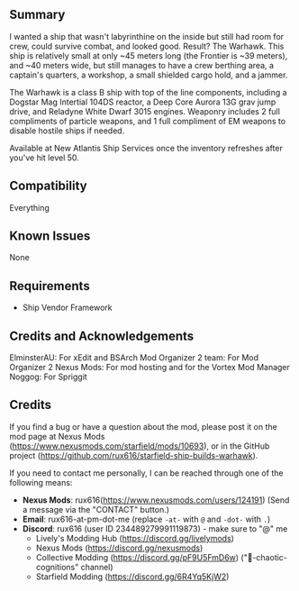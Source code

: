 Summary
-----
I wanted a ship that wasn't labyrinthine on the inside but still had room for crew, could survive combat, and looked good. Result? The Warhawk. This ship is relatively small at only ~45 meters long (the Frontier is ~39 meters), and ~40 meters wide, but still manages to have a crew berthing area, a captain's quarters, a workshop, a small shielded cargo hold, and a jammer.

The Warhawk is a class B ship with top of the line components, including a Dogstar Mag Intertial 104DS reactor, a Deep Core Aurora 13G grav jump drive, and Reladyne White Dwarf 3015 engines. Weaponry includes 2 full compliments of particle weapons, and 1 full compliment of EM weapons to disable hostile ships if needed.

Available at New Atlantis Ship Services once the inventory refreshes after you've hit level 50.

Compatibility
-----
Everything

Known Issues
-----
None

Requirements
-----
- Ship Vendor Framework


Credits and Acknowledgements
-----
ElminsterAU: For xEdit and BSArch
Mod Organizer 2 team: For Mod Organizer 2
Nexus Mods: For mod hosting and for the Vortex Mod Manager
Noggog: For Spriggit


Credits
-----
If you find a bug or have a question about the mod, please post it on the mod page at Nexus Mods (https://www.nexusmods.com/starfield/mods/10693), or in the GitHub project (https://github.com/rux616/starfield-ship-builds-warhawk).

If you need to contact me personally, I can be reached through one of the following means:
- **Nexus Mods**: rux616(https://www.nexusmods.com/users/124191) (Send a message via the "CONTACT" button.)
- **Email**: rux616-at-pm-dot-me (replace `-at-` with `@` and `-dot-` with `.`)
- **Discord**: rux616 (user ID 234489279991119873) - make sure to "@" me
    - Lively's Modding Hub (https://discord.gg/livelymods)
    - Nexus Mods (https://discord.gg/nexusmods)
    - Collective Modding (https://discord.gg/pF9U5FmD6w) ("🔧-chaotic-cognitions" channel)
    - Starfield Modding (https://discord.gg/6R4Yq5KjW2)
